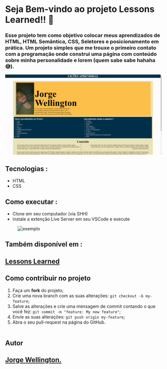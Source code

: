 # Seja Bem-vindo ao projeto Lessons Learned!! 👶

### Esse projeto tem como objetivo colocar meus aprendizados de HTML, HTML Semântica, CSS, Seletores e posicionamento em prática. Um projeto simples que me trouxe o primeiro contato com a programação onde construi uma página com conteúdo sobre minha personalidade e lorem (quem sabe sabe hahaha😅).

<div style="margin-top:15px">
  <img alt="exibição do projeto" src="captura.png">
</div>

## Tecnologias :

<ul>
  <li>HTML</li>
  <li>CSS</li>
</ul>

## Como executar :

<ul>
  <li>Clone em seu computador (via SHH)</li>    
  <li>instale a extenção Live Server em seu VSCode e execute</li>
</ul>
<img width=500px style="margin-left: 40px" alt="exemplo" src="https://techstacker.com/static/b67ab1adeadeacd5164ee69e6cc07048/5e6b6/vscode-live-server-extension.png">


## Também disponível em :

## <a href="https://lessons-learned-rouge.vercel.app/" ><b>Lessons Learned</b></a>
<a href="https://lessons-learned-rouge.vercel.app/" ></a>

## Como contribuir no projeto
  1. Faça um **fork** do projeto;
  2. Crie uma nova branch com as suas alterações: `git checkout -b my-feature`;
  3. Salve as alterações e crie uma mensagem de commit contando o que você fez: `git commit -m "feature: My new feature"`;
  4. Envie as suas alterações: `git push origin my-feature`;
  5. Abra o seu pull-request na página do GitHub.<br><br>

##  Autor

## <a href="https://www.linkedin.com/in/jorge-reis-dev/" ><b>Jorge Wellington.</b></a>
<a href="https://www.linkedin.com/in/jorge-reis-dev/" ></a>


